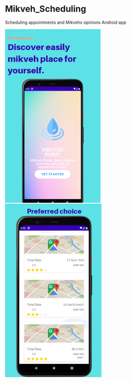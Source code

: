 # Mikveh_Scheduling
Scheduling appointments and Mikvehs opinions Android app 

![model](https://raw.githubusercontent.com/Shir-Malka/Mikveh_Scheduling/master/1.PNG) ![model](https://raw.githubusercontent.com/Shir-Malka/Mikveh_Scheduling/master/2.PNG) 


